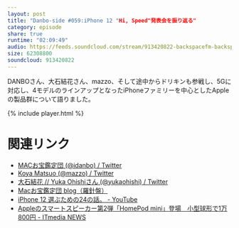 ```yaml
---
layout: post
title: "Danbo-side #059:iPhone 12 "Hi, Speed"発表会を振り返る"
category: episode
share: true
runtime: "02:09:49"
audio: https://feeds.soundcloud.com/stream/913420822-backspacefm-backspacefm-d059.mp3
size: 62308800
soundcloud: 913420822
---
```


DANBOさん、大石結花さん、mazzo、そして途中からドリキンも参戦し、5Gに対応し、4モデルのラインアップとなったiPhoneファミリーを中心としたAppleの製品群について語りました。

{% include player.html %}

# 関連リンク
* [MACお宝鑑定団 (@idanbo) / Twitter](https://twitter.com/idanbo)
* [Koya Matsuo (@mazzo) / Twitter](https://twitter.com/mazzo)
* [大石結花 // Yuka Ohishiさん (@yukaohishi) / Twitter](https://twitter.com/yukaohishi)
* [Macお宝鑑定団 blog（羅針盤）](http://www.macotakara.jp/blog/)
* [iPhone 12 選ぶための24の話。 - YouTube](https://www.youtube.com/watch?v=NNHr_XErOeE)
* [Appleのスマートスピーカー第2弾「HomePod mini」登場　小型球形で1万800円 - ITmedia NEWS](https://www.itmedia.co.jp/news/articles/2010/14/news057.html)
